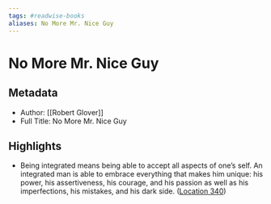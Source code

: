 ```yaml
---
tags: #readwise-books
aliases: No More Mr. Nice Guy
---
```

# No More Mr. Nice Guy

## Metadata
- Author: [[Robert Glover]]
- Full Title: No More Mr. Nice Guy

## Highlights
- Being integrated means being able to accept all aspects of one’s self. An integrated man is able to embrace everything that makes him unique: his power, his assertiveness, his courage, and his passion as well as his imperfections, his mistakes, and his dark side. ([Location 340](https://readwise.io/to_kindle?action=open&asin=B004C438CW&location=340))
